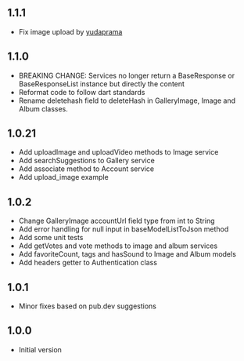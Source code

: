 ## 1.1.1

- Fix image upload by [yudaprama](https://github.com/yudaprama)

## 1.1.0

- BREAKING CHANGE: Services no longer return a BaseResponse or BaseResponseList instance but directly the content
- Reformat code to follow dart standards
- Rename deletehash field to deleteHash in GalleryImage, Image and Album classes.

## 1.0.21

- Add uploadImage and uploadVideo methods to Image service
- Add searchSuggestions to Gallery service
- Add associate method to Account service
- Add upload_image example

## 1.0.2

- Change GalleryImage accountUrl field type from int to String
- Add error handling for null input in baseModelListToJson method
- Add some unit tests
- Add getVotes and vote methods to image and album services
- Add favoriteCount, tags and hasSound to Image and Album models
- Add headers getter to Authentication class

## 1.0.1

- Minor fixes based on pub.dev suggestions

## 1.0.0

- Initial version
